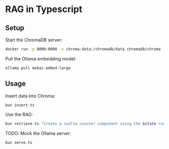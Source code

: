 # RAG in Typescript

## Setup

Start the ChromaDB server:

```bash
docker run -p 8000:8000 -v chroma-data:/chromadb/data chromadb/chroma
```

Pull the Ollama embedding model:

```bash
ollama pull mxbai-embed-large
```

## Usage

Insert data into Chroma:

```bash
bun insert.ts
```

Use the RAG:

```bash
bun retrieve.ts "Create a svelte counter component using the $state rune"
```

TODO: Mock the Ollama server:

```bash
bun serve.ts
```
